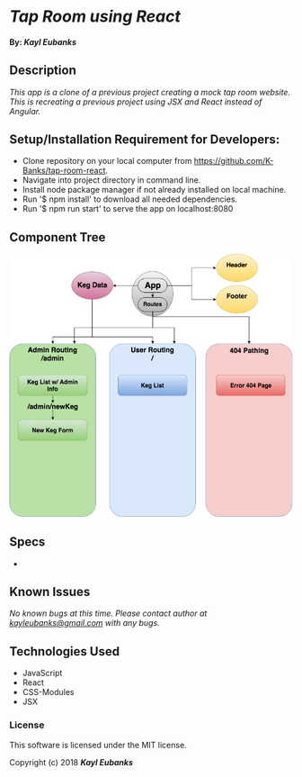 # _Tap Room using React_

#### By: _**Kayl Eubanks**_

## Description

_This app is a clone of a previous project creating a mock tap room website. This is recreating a previous project using JSX and React instead of Angular._

## Setup/Installation Requirement for Developers:

* Clone repository on your local computer from https://github.com/K-Banks/tap-room-react.
* Navigate into project directory in command line.
* Install node package manager if not already installed on local machine.
* Run '$ npm install' to download all needed dependencies.
* Run '$ npm run start' to serve the app on localhost:8080

## Component Tree
![Component Tree](./src/assets/READMEImg/TapRoomComponentTree.jpg)

## Specs
 *

## Known Issues
_No known bugs at this time._
_Please contact author at kayleubanks@gmail.com with any bugs._

## Technologies Used

 * JavaScript
 * React
 * CSS-Modules
 * JSX

### License

This software is licensed under the MIT license.

Copyright (c) 2018 ****_Kayl Eubanks_****

